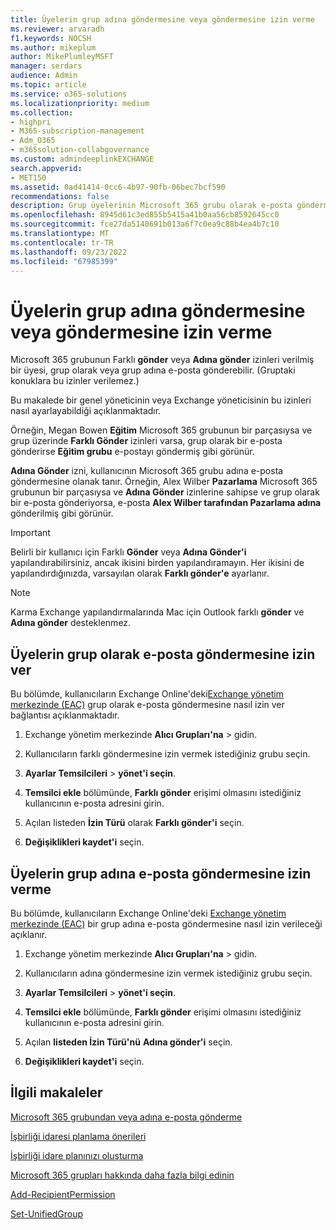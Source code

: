 ```yaml
---
title: Üyelerin grup adına göndermesine veya göndermesine izin verme
ms.reviewer: arvaradh
f1.keywords: NOCSH
ms.author: mikeplum
author: MikePlumleyMSFT
manager: serdars
audience: Admin
ms.topic: article
ms.service: o365-solutions
ms.localizationpriority: medium
ms.collection:
- highpri
- M365-subscription-management
- Adm_O365
- m365solution-collabgovernance
ms.custom: admindeeplinkEXCHANGE
search.appverid:
- MET150
ms.assetid: 0ad41414-0cc6-4b97-90fb-06bec7bcf590
recommendations: false
description: Grup üyelerinin Microsoft 365 grubu olarak e-posta göndermesine veya microsoft 365 grubu adına e-posta göndermesine nasıl izin vereceğinizi öğrenin.
ms.openlocfilehash: 8945d61c3ed855b5415a41b0aa56cb8592645cc0
ms.sourcegitcommit: fce27da5140691b013a6f7c0ea9c88b4ea4b7c10
ms.translationtype: MT
ms.contentlocale: tr-TR
ms.lasthandoff: 09/23/2022
ms.locfileid: "67985399"
---
```

# <a name="allow-members-to-send-as-or-send-on-behalf-of-a-group"></a>Üyelerin grup adına göndermesine veya göndermesine izin verme

Microsoft 365 grubunun Farklı **gönder** veya **Adına gönder** izinleri verilmiş bir üyesi, grup olarak veya grup adına e-posta gönderebilir. (Gruptaki konuklara bu izinler verilemez.)

Bu makalede bir genel yöneticinin veya Exchange yöneticisinin bu izinleri nasıl ayarlayabildiği açıklanmaktadır.
  
Örneğin, Megan Bowen **Eğitim** Microsoft 365 grubunun bir parçasıysa ve grup üzerinde **Farklı Gönder** izinleri varsa, grup olarak bir e-posta gönderirse **Eğitim grubu** e-postayı göndermiş gibi görünür. 
  
**Adına Gönder** izni, kullanıcının Microsoft 365 grubu adına e-posta göndermesine olanak tanır. Örneğin, Alex Wilber **Pazarlama** Microsoft 365 grubunun bir parçasıysa ve **Adına Gönder** izinlerine sahipse ve grup olarak bir e-posta gönderiyorsa, e-posta **Alex Wilber tarafından Pazarlama adına** gönderilmiş gibi görünür.

> [!IMPORTANT]
> Belirli bir kullanıcı için Farklı **Gönder** veya **Adına Gönder'i** yapılandırabilirsiniz, ancak ikisini birden yapılandıramayın. Her ikisini de yapılandırdığınızda, varsayılan olarak **Farklı gönder'e** ayarlanır.

> [!NOTE]
> Karma Exchange yapılandırmalarında Mac için Outlook farklı **gönder** ve **Adına gönder** desteklenmez.
    
## <a name="allow-members-to-send-email-as-a-group"></a>Üyelerin grup olarak e-posta göndermesine izin ver

Bu bölümde, kullanıcıların Exchange Online'deki<a href="https://go.microsoft.com/fwlink/p/?linkid=2059104" target="_blank">Exchange yönetim merkezinde (EAC)</a> grup olarak e-posta göndermesine nasıl izin ver bağlantısı açıklanmaktadır.
  
1. Exchange yönetim merkezinde **Alıcı Grupları'na** \> gidin.<a href="https://go.microsoft.com/fwlink/?linkid=2183233" target="_blank"></a>
    
2. Kullanıcıların farklı göndermesine izin vermek istediğiniz grubu seçin. 
    
3. **Ayarlar Temsilcileri** > **yönet'i seçin**.
    
4. **Temsilci ekle** bölümünde, **Farklı gönder** erişimi olmasını istediğiniz kullanıcının e-posta adresini girin.
  
5. Açılan listeden **İzin Türü** olarak **Farklı gönder'i** seçin.

6.  **Değişiklikleri kaydet'i** seçin.
    
    
## <a name="allow-members-to-send-email-on-behalf-of-a-group"></a>Üyelerin grup adına e-posta göndermesine izin verme

Bu bölümde, kullanıcıların Exchange Online'deki <a href="https://go.microsoft.com/fwlink/p/?linkid=2059104" target="_blank">Exchange yönetim merkezinde (EAC)</a> bir grup adına e-posta göndermesine nasıl izin verileceği açıklanır.
  
1. Exchange yönetim merkezinde **Alıcı Grupları'na** \> gidin.<a href="https://go.microsoft.com/fwlink/?linkid=2183233" target="_blank"></a>
    
2. Kullanıcıların adına göndermesine izin vermek istediğiniz grubu seçin. 
    
3. **Ayarlar Temsilcileri** > **yönet'i seçin**.
    
4. **Temsilci ekle** bölümünde, **Farklı gönder** erişimi olmasını istediğiniz kullanıcının e-posta adresini girin.
  
5. Açılan **listeden İzin Türü'nü** **Adına gönder'i** seçin.

6.  **Değişiklikleri kaydet'i** seçin.

## <a name="related-articles"></a>İlgili makaleler

[Microsoft 365 grubundan veya adına e-posta gönderme](https://support.microsoft.com/office/0f4964af-aec6-484b-a65c-0434df8cdb6b)

[İşbirliği idaresi planlama önerileri](collaboration-governance-overview.md#collaboration-governance-planning-recommendations)

[İşbirliği idare planınızı oluşturma](collaboration-governance-first.md)

[Microsoft 365 grupları hakkında daha fazla bilgi edinin](https://support.microsoft.com/office/b565caa1-5c40-40ef-9915-60fdb2d97fa2)

[Add-RecipientPermission](/powershell/module/exchange/add-recipientpermission)

[Set-UnifiedGroup](/powershell/module/exchange/set-unifiedgroup)
